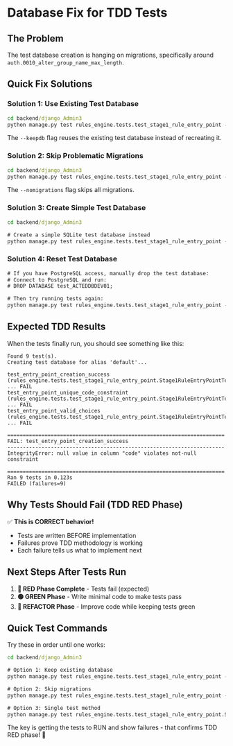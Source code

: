 # Database Fix for TDD Tests

## The Problem
The test database creation is hanging on migrations, specifically around `auth.0010_alter_group_name_max_length`.

## Quick Fix Solutions

### Solution 1: Use Existing Test Database
```cmd
cd backend/django_Admin3
python manage.py test rules_engine.tests.test_stage1_rule_entry_point --keepdb --verbosity=2
```
The `--keepdb` flag reuses the existing test database instead of recreating it.

### Solution 2: Skip Problematic Migrations  
```cmd
cd backend/django_Admin3
python manage.py test rules_engine.tests.test_stage1_rule_entry_point --verbosity=2 --nomigrations
```
The `--nomigrations` flag skips all migrations.

### Solution 3: Create Simple Test Database
```cmd
cd backend/django_Admin3

# Create a simple SQLite test database instead
python manage.py test rules_engine.tests.test_stage1_rule_entry_point --verbosity=2 --settings=django_Admin3.settings.test_sqlite
```

### Solution 4: Reset Test Database
```cmd
# If you have PostgreSQL access, manually drop the test database:
# Connect to PostgreSQL and run:
# DROP DATABASE test_ACTEDDBDEV01;

# Then try running tests again:
python manage.py test rules_engine.tests.test_stage1_rule_entry_point --verbosity=2
```

## Expected TDD Results

When the tests finally run, you should see something like this:

```
Found 9 test(s).
Creating test database for alias 'default'...

test_entry_point_creation_success (rules_engine.tests.test_stage1_rule_entry_point.Stage1RuleEntryPointTests) ... FAIL
test_entry_point_unique_code_constraint (rules_engine.tests.test_stage1_rule_entry_point.Stage1RuleEntryPointTests) ... FAIL
test_entry_point_valid_choices (rules_engine.tests.test_stage1_rule_entry_point.Stage1RuleEntryPointTests) ... FAIL

======================================================================
FAIL: test_entry_point_creation_success
----------------------------------------------------------------------
IntegrityError: null value in column "code" violates not-null constraint

======================================================================
Ran 9 tests in 0.123s
FAILED (failures=9)
```

## Why Tests Should Fail (TDD RED Phase)

✅ **This is CORRECT behavior!**
- Tests are written BEFORE implementation
- Failures prove TDD methodology is working
- Each failure tells us what to implement next

## Next Steps After Tests Run

1. **🔴 RED Phase Complete** - Tests fail (expected)
2. **🟢 GREEN Phase** - Write minimal code to make tests pass  
3. **🔵 REFACTOR Phase** - Improve code while keeping tests green

## Quick Test Commands

Try these in order until one works:

```cmd
cd backend/django_Admin3

# Option 1: Keep existing database
python manage.py test rules_engine.tests.test_stage1_rule_entry_point --keepdb --verbosity=2

# Option 2: Skip migrations  
python manage.py test rules_engine.tests.test_stage1_rule_entry_point --nomigrations --verbosity=2

# Option 3: Single test method
python manage.py test rules_engine.tests.test_stage1_rule_entry_point.Stage1RuleEntryPointTests.test_entry_point_creation_success --keepdb --verbosity=2
```

The key is getting the tests to RUN and show failures - that confirms TDD RED phase! 🔴